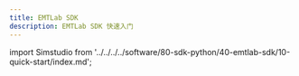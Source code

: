 ```yaml
---
title: EMTLab SDK
description: EMTLab SDK 快速入门
---
```


import Simstudio from '../../../../software/80-sdk-python/40-emtlab-sdk/10-quick-start/index.md';

<Simstudio />
